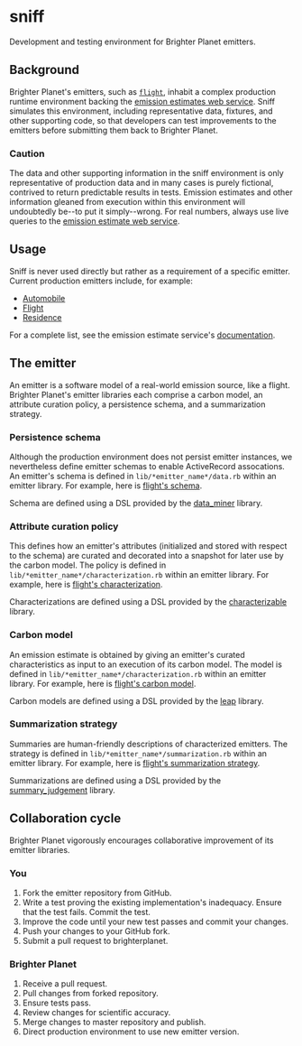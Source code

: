 # sniff
Development and testing environment for Brighter Planet emitters.

## Background
Brighter Planet's emitters, such as [`flight`](http://github.com/brighterplanet/flight), inhabit a complex production runtime environment backing the [emission estimates web service](http://carbon.brighterplanet.com). Sniff simulates this environment, including representative data, fixtures, and other supporting code, so that developers can test improvements to the emitters before submitting them back to Brighter Planet.

### Caution
The data and other supporting information in the sniff environment is only representative of production data and in many cases is purely fictional, contrived to return predictable results in tests. Emission estimates and other information gleaned from execution within this environment will undoubtedly be--to put it simply--wrong. For real numbers, always use live queries to the [emission estimate web service](http://carbon.brighterplanet.com).

## Usage
Sniff is never used directly but rather as a requirement of a specific emitter. Current production emitters include, for example:

* [Automobile](http://github.com/brighterplanet/automobile)
* [Flight](http://github.com/brighterplanet/flight)
* [Residence](http://github.com/brighterplanet/residence)

For a complete list, see the emission estimate service's [documentation](http://carbon.brighterplanet.com/use).

## The emitter
An emitter is a software model of a real-world emission source, like a flight. Brighter Planet's emitter libraries each comprise a carbon model, an attribute curation policy, a persistence schema, and a summarization strategy.

### Persistence schema
Although the production environment does not persist emitter instances, we nevertheless define emitter schemas to enable ActiveRecord assocations. An emitter's schema is defined in `lib/*emitter_name*/data.rb` within an emitter library. For example, here is [flight's schema](http://github.com/brighterplanet/flight/blob/master/lib/flight/data.rb).

Schema are defined using a DSL provided by the [data_miner](http://github.com/seamusabshere/data_miner) library.

### Attribute curation policy
This defines how an emitter's attributes (initialized and stored with respect to the schema) are curated and decorated into a snapshot for later use by the carbon model. The policy is defined in `lib/*emitter_name*/characterization.rb` within an emitter library. For example, here is [flight's characterization](http://github.com/brighterplanet/flight/blob/master/lib/flight/characterization.rb).

Characterizations are defined using a DSL provided by the [characterizable](http://github.com/seamusabshere/characterizable) library.

### Carbon model
An emission estimate is obtained by giving an emitter's curated characteristics as input to an execution of its carbon model. The model is defined in `lib/*emitter_name*/characterization.rb` within an emitter library. For example, here is [flight's carbon model](http://github.com/brighterplanet/flight/blob/master/lib/flight/carbon_model.rb).

Carbon models are defined using a DSL provided by the [leap](http://github.com/rossmeissl/leap) library.

### Summarization strategy
Summaries are human-friendly descriptions of characterized emitters. The strategy is defined in `lib/*emitter_name*/summarization.rb` within an emitter library. For example, here is [flight's summarization strategy](http://github.com/brighterplanet/flight/blob/master/lib/flight/summarization.rb).

Summarizations are defined using a DSL provided by the [summary_judgement](http://github.com/rossmeissl/summary_judgement) library.

## Collaboration cycle 
Brighter Planet vigorously encourages collaborative improvement of its emitter libraries.

### You
1.  Fork the emitter repository from GitHub.
1.  Write a test proving the existing implementation's inadequacy. Ensure that the test fails. Commit the test.
1.  Improve the code until your new test passes and commit your changes.
1.  Push your changes to your GitHub fork.
1.  Submit a pull request to brighterplanet.

### Brighter Planet
1.  Receive a pull request.
1.  Pull changes from forked repository.
1.  Ensure tests pass.
1.  Review changes for scientific accuracy.
1.  Merge changes to master repository and publish.
1.  Direct production environment to use new emitter version.
